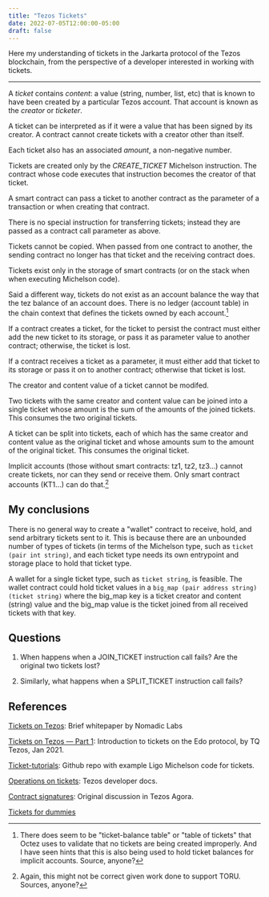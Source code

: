 ```yaml
---
title: "Tezos Tickets"
date: 2022-07-05T12:00:00-05:00
draft: false
---
```


Here my understanding of tickets in the Jarkarta protocol of the Tezos blockchain, from the perspective of a developer interested in working with tickets.

----

A _ticket_ contains _content_: a value (string, number, list, etc) that is known to have been created by a particular Tezos account.
That account is known as the _creator_ or _ticketer_.

A ticket can be interpreted as if it were a value that has been signed by its creator.
A contract cannot create tickets with a creator other than itself.

Each ticket also has an associated _amount_, a non-negative number.

Tickets are created only by the *CREATE_TICKET* Michelson instruction.
The contract whose code executes that instruction becomes the creator of that ticket.

A smart contract can pass a ticket to another contract as the parameter of a transaction or when creating that contract.

There is no special instruction for transferring tickets; instead they are passed as a contract call parameter as above.

Tickets cannot be copied. When passed from one contract to another, the sending contract no longer has that ticket and the receiving contract does.

Tickets exist only in the storage of smart contracts (or on the stack when when executing Michelson code).

Said a different way, tickets do not exist as an account balance the way that the tez balance of an account does.  There is no ledger (account table) in the chain context that defines the tickets owned by each account.[^ticket_table]

[^ticket_table]: There does seem to be "ticket-balance table" or "table of tickets" that Octez uses to validate that no tickets are being created improperly. And I have seen hints that this is also being used to hold ticket balances for implicit accounts. Source, anyone?

If a contract creates a ticket, for the ticket to persist the contract must either add the new ticket to its storage, or pass it as parameter value to another contract; otherwise, the ticket is lost.

If a contract receives a ticket as a parameter, it must either add that ticket to its storage or pass it on to another contract; otherwise that ticket is lost.

The creator and content value of a ticket cannot be modifed.

Two tickets with the same creator and content value can be joined into a single ticket whose amount is the sum of the amounts of the joined tickets.  This consumes the two original tickets.

A ticket can be split into tickets, each of which has the same creator and content value as the original ticket and whose amounts sum to the amount of the original ticket. This consumes the original ticket.

Implicit accounts (those without smart contracts: tz1, tz2, tz3...) cannot create tickets, nor can they send or receive them. Only smart contract accounts (KT1...) can do that.[^implicit_sender]

[^implicit_sender]: Again, this might not be correct given work done to support TORU. Sources, anyone?

## My conclusions

There is no general way to create a "wallet" contract to receive, hold, and send arbitrary tickets sent to it.
This is because there are an unbounded number of types of tickets (in terms of the Michelson type, such as `ticket (pair int string)`, and each ticket type needs its own entrypoint and storage place to hold that ticket type.

A wallet for a single ticket type, such as `ticket string`, is feasible. The wallet contract could hold ticket values in a `big_map (pair address string) (ticket string)` where the big_map key is a ticket creator and content (string) value and the big_map value is the ticket joined from all received tickets with that key.

## Questions

1. When happens when a JOIN_TICKET instruction call fails? Are the original two tickets lost?

2. Similarly, what happens when a SPLIT_TICKET instruction call fails?

## References

[Tickets on Tezos](https://adoption-support.nomadic-labs.com/wp-content/uploads/2021/07/tickets_en.pdf): Brief whitepaper by Nomadic Labs 

[Tickets on Tezos — Part 1](https://medium.com/tqtezos/tickets-on-tezos-part-1-a7cad8cc71cd): Introduction to tickets on the Edo protocol, by TQ Tezos, Jan 2021.

[Ticket-tutorials](https://github.com/tqtezos/ticket-tutorials): Github repo with example Ligo Michelson code for tickets.

[Operations on tickets](https://tezos.gitlab.io/active/michelson.html?highlight=ticket#operations-on-tickets): Tezos developer docs.

[Contract signatures](https://forum.tezosagora.org/t/contract-signatures/1458/12): Original discussion in Tezos Agora.

[Tickets for dummies](https://forum.tezosagora.org/t/tickets-for-dummies/4564)
